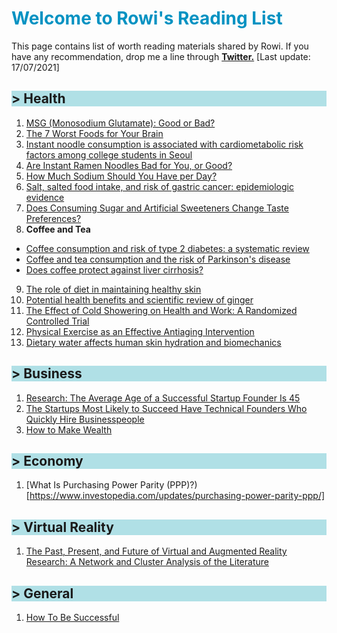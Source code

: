 <h1 style="color:#0492c2;"> Welcome to Rowi's Reading List </h1>

This page contains list of worth reading materials shared by Rowi. If you have any recommendation, drop me a line through [**Twitter.**](https://twitter.com/rowialfata) [Last update: 17/07/2021]


<h2 style="background-color:powderblue;"> > Health </h2>

1. [MSG (Monosodium Glutamate): Good or Bad?](https://www.healthline.com/nutrition/msg-good-or-bad#bottom-line)
2. [The 7 Worst Foods for Your Brain](https://www.healthline.com/nutrition/worst-foods-for-your-brain#TOC_TITLE_HDR_4)
3. [Instant noodle consumption is associated with cardiometabolic risk factors among college students in Seoul](https://www.ncbi.nlm.nih.gov/pmc/articles/PMC5449380/)
4. [Are Instant Ramen Noodles Bad for You, or Good?](https://www.healthline.com/nutrition/ramen-noodles)
5. [How Much Sodium Should You Have per Day?](https://www.healthline.com/nutrition/sodium-per-day)
6. [Salt, salted food intake, and risk of gastric cancer: epidemiologic evidence](https://pubmed.ncbi.nlm.nih.gov/15649247/)
7. [Does Consuming Sugar and Artificial Sweeteners Change Taste Preferences?](https://www.ncbi.nlm.nih.gov/pmc/articles/PMC4500487/)
8. <b> Coffee and Tea </b> <br>
  - [Coffee consumption and risk of type 2 diabetes: a systematic review](https://pubmed.ncbi.nlm.nih.gov/15998896/) <br>
  - [Coffee and tea consumption and the risk of Parkinson's disease](https://pubmed.ncbi.nlm.nih.gov/17712848/) <br>
  - [Does coffee protect against liver cirrhosis?](https://pubmed.ncbi.nlm.nih.gov/11897178/)
9. [The role of diet in maintaining healthy skin](https://www.researchgate.net/publication/330026831_The_role_of_diet_in_maintaining_healthy_skin)
10. [Potential health benefits and scientific review of ginger](https://academicjournals.org/journal/JPP/article-full-text-pdf/56E54E164970)
11. [The Effect of Cold Showering on Health and Work: A Randomized Controlled Trial](https://www.ncbi.nlm.nih.gov/pmc/articles/PMC5025014/)
12. [Physical Exercise as an Effective Antiaging Intervention](https://www.ncbi.nlm.nih.gov/pmc/articles/PMC5457745/?log$=activity)
13. [Dietary water affects human skin hydration and biomechanics](https://www.ncbi.nlm.nih.gov/pmc/articles/PMC4529263/)


<h2 style="background-color:powderblue;"> > Business</h2>

1. [Research: The Average Age of a Successful Startup Founder Is 45](https://hbr.org/2018/07/research-the-average-age-of-a-successful-startup-founder-is-45)
2. [The Startups Most Likely to Succeed Have Technical Founders Who Quickly Hire Businesspeople](https://hbr.org/2017/11/the-startups-most-likely-to-succeed-have-technical-founders-who-quickly-hire-businesspeople)
3. [How to Make Wealth](http://www.paulgraham.com/wealth.html)


<h2 style="background-color:powderblue;"> > Economy </h2>

1. [What Is Purchasing Power Parity (PPP)?)[https://www.investopedia.com/updates/purchasing-power-parity-ppp/]


<h2 style="background-color:powderblue;"> > Virtual Reality </h2>

1. [The Past, Present, and Future of Virtual and Augmented Reality Research: A Network and Cluster Analysis of the Literature](https://www.frontiersin.org/articles/10.3389/fpsyg.2018.02086/full)



<h2 style="background-color:powderblue;"> > General </h2>

1. [How To Be Successful](https://blog.samaltman.com/how-to-be-successful)
